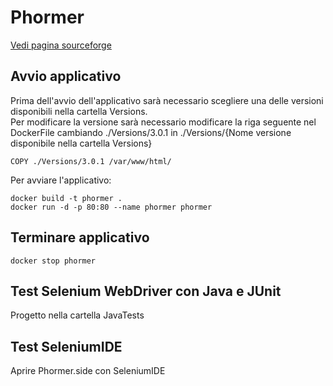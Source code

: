 # Phormer

[Vedi pagina sourceforge](https://sourceforge.net/projects/rephormer/)

## Avvio applicativo

Prima dell'avvio dell'applicativo sarà necessario scegliere una delle versioni disponibili nella cartella Versions.\
Per modificare la versione sarà necessario modificare la riga seguente nel DockerFile cambiando ./Versions/3.0.1 in ./Versions/{Nome versione disponibile nella cartella Versions}

```
COPY ./Versions/3.0.1 /var/www/html/
```
Per avviare l'applicativo:
```
docker build -t phormer .
docker run -d -p 80:80 --name phormer phormer
```
## Terminare applicativo
```
docker stop phormer
```

## Test Selenium WebDriver con Java e JUnit
Progetto nella cartella JavaTests

## Test SeleniumIDE
Aprire Phormer.side con SeleniumIDE
